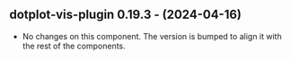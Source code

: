   ## dotplot-vis-plugin 0.19.3 - (2024-04-16)
  
  * No changes on this component. The version is bumped to align it
    with the rest of the components.
